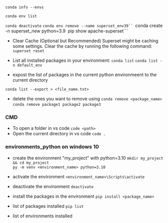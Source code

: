 

```conda info --envs```

```conda env list```

```conda deactivate```
```conda env remove --name superset_env39``
```conda create -n superset_new python=3.9```
```pip show apache-superset```

* Clear Cache (Optional but Recommended) Superset might be caching some settings. Clear the cache by running the following command: 
```superset reset```

* List all installed packages in your environment:
```conda list```
```conda list -n default_env```

* expost the list of packages in the current python environmeent to the current directory

```conda list --export > <file_name.txt>```

*  delete the ones you want to remove using
```conda remove <package_name>```
```conda remove package1 package2 package3```

### CMD
* To open a folder in vs code
```code <path>```
* Open the current directory in vs code
```code .```


### environments_python on windows 10
* create the environment "my_project" with python=3.10
```mkdir my_project && cd my_project```<br>
```py -m venv <environment_name> python=3.10```<br>

* activate the environment
```<environment_name>\Scripts\activate```

* deactivate the environment
```deactivate```

* install the packages in the environment
```pip install <package_name>```

* list of packages installed
```pip list```

* list of environments installed
```








